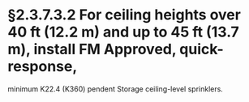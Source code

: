 # §2.3.7.3.2 For ceiling heights over 40 ft (12.2 m) and up to 45 ft (13.7 m), install FM Approved, quick-response,



minimum K22.4 (K360) pendent Storage ceiling-level sprinklers.